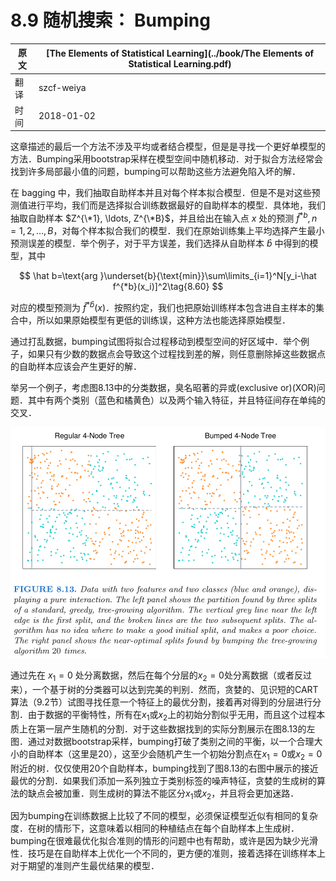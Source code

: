 # 8.9 随机搜索： Bumping

| 原文   | [The Elements of Statistical Learning](../book/The Elements of Statistical Learning.pdf) |
| ---- | ---------------------------------------- |
| 翻译   | szcf-weiya                               |
| 时间   | 2018-01-02                               |

这章描述的最后一个方法不涉及平均或者结合模型，但是是寻找一个更好单模型的方法．Bumping采用bootstrap采样在模型空间中随机移动．对于拟合方法经常会找到许多局部最小值的问题，bumping可以帮助这些方法避免陷入坏的解．

在 bagging 中，我们抽取自助样本并且对每个样本拟合模型．但是不是对这些预测值进行平均，我们而是选择拟合训练数据最好的自助样本的模型．具体地，我们抽取自助样本 $Z^{\*1}, \ldots, Z^{\*B}$，并且给出在输入点 $x$ 处的预测 $\hat f^{*b},n=1,2,\ldots,B$，对每个样本拟合我们的模型．我们在原始训练集上平均选择产生最小预测误差的模型．举个例子，对于平方误差，我们选择从自助样本 $\hat b$ 中得到的模型，其中

$$
\hat b=\text{arg }\underset{b}{\text{min}}\sum\limits_{i=1}^N[y_i-\hat f^{*b}(x_i)]^2\tag{8.60}
$$

对应的模型预测为 $\hat f^{*\hat b}(x)$．按照约定，我们也把原始训练样本包含进自主样本的集合中，所以如果原始模型有更低的训练误，这种方法也能选择原始模型．

通过打乱数据，bumping试图将拟合过程移动到模型空间的好区域中．举个例子，如果只有少数的数据点会导致这个过程找到差的解，则任意删除掉这些数据点的自助样本应该会产生更好的解．

举另一个例子，考虑图8.13中的分类数据，臭名昭著的异或(exclusive or)(XOR)问题．其中有两个类别（蓝色和橘黄色）以及两个输入特征，并且特征间存在单纯的交叉．

![](../img/08/fig8.13.png)

通过先在 $x_1=0$ 处分离数据，然后在每个分层的$x_2=0$处分离数据（或者反过来），一个基于树的分类器可以达到完美的判别．然而，贪婪的、见识短的CART算法（9.2节）试图寻找任意一个特征上的最优分割，接着再对得到的分层进行分割．由于数据的平衡特性，所有在$x_1$或$x_2$上的初始分割似乎无用，而且这个过程本质上在第一层产生随机的分割．对于这些数据找到的实际分割展示在图8.13的左图．通过对数据bootstrap采样，bumping打破了类别之间的平衡，以一个合理大小的自助样本（这里是20），这至少会随机产生一个初始分割点在$x_1=0$或$x_2=0$附近的树．仅仅使用20个自助样本，bumping找到了图8.13的右图中展示的接近最优的分割．如果我们添加一系列独立于类别标签的噪声特征，贪婪的生成树的算法的缺点会被加重．则生成树的算法不能区分$x_1$或$x_2$，并且将会更加迷路．

因为bumping在训练数据上比较了不同的模型，必须保证模型近似有相同的复杂度．在树的情形下，这意味着以相同的种植结点在每个自助样本上生成树．bumping在很难最优化拟合准则的情形的问题中也有帮助，或许是因为缺少光滑性．技巧是在自助样本上优化一个不同的，更方便的准则，接着选择在训练样本上对于期望的准则产生最优结果的模型．
